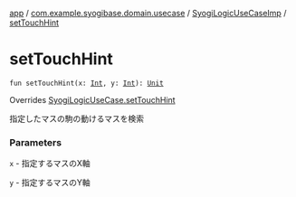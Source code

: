 [app](../../index.md) / [com.example.syogibase.domain.usecase](../index.md) / [SyogiLogicUseCaseImp](index.md) / [setTouchHint](./set-touch-hint.md)

# setTouchHint

`fun setTouchHint(x: `[`Int`](https://kotlinlang.org/api/latest/jvm/stdlib/kotlin/-int/index.html)`, y: `[`Int`](https://kotlinlang.org/api/latest/jvm/stdlib/kotlin/-int/index.html)`): `[`Unit`](https://kotlinlang.org/api/latest/jvm/stdlib/kotlin/-unit/index.html)

Overrides [SyogiLogicUseCase.setTouchHint](../-syogi-logic-use-case/set-touch-hint.md)

指定したマスの駒の動けるマスを検索

### Parameters

`x` - 指定するマスのX軸

`y` - 指定するマスのY軸